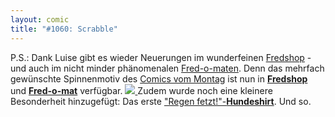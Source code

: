 ```yaml
---
layout: comic
title: "#1060: Scrabble"
---
```


P.S.: 
Dank Luise gibt es wieder Neuerungen im wunderfeinen <a href="http://fredshop.spreadshirt.net/de/DE/Shop">Fredshop</a> - und auch im nicht minder phänomenalen <a href="http://fred-o-mat.spreadshirt.net/-/-/Shop/">Fred-o-maten</a>.
Denn das mehrfach gewünschte Spinnenmotiv des <a href="http://www.fonflatter.de/2008/08/11/1057-froehlich">Comics vom Montag</a> ist nun in <a href="http://fredshop.spreadshirt.net/de/DE/Shop"><strong>Fredshop</strong></a> und <a href="http://fred-o-mat.spreadshirt.net/-/-/Shop/"><strong>Fred-o-mat</strong></a> verfügbar.
<a href="http://fredshop.spreadshirt.net/de/DE/Shop/Index/design/design/spinne-5786105"><img src="http://cache.spreadshirt.net/users/394000/393193/motives/105/393193_5786105_big.gif"> </a>
Zudem wurde noch eine kleinere Besonderheit hinzugefügt: Das erste <a href="http://fredshop.spreadshirt.net/de/DE/Shop/Article/Index/article/Regen-fetzt-7245630">"Regen fetzt!"-<strong>Hundeshirt</strong></a>.
Und so.
